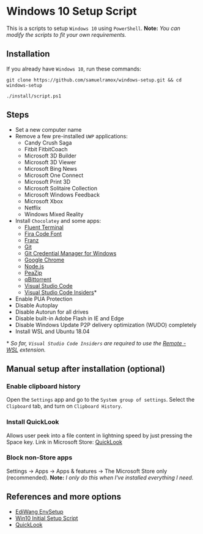 # Windows 10 Setup Script

This is a scripts to setup `Windows 10` using `PowerShell`.
**Note:** _You can modify the scripts to fit your own requirements._

## Installation

If you already have `Windows 10`, run these commands:

```
git clone https://github.com/samuelramox/windows-setup.git && cd windows-setup

./install/script.ps1
```

## Steps

- Set a new computer name
- Remove a few pre-installed `UWP` applications:
  - Candy Crush Saga
  - Fitbit FitbitCoach
  - Microsoft 3D Builder
  - Microsoft 3D Viewer
  - Microsoft Bing News
  - Microsoft One Connect
  - Microsoft Print 3D
  - Microsoft Solitaire Collection
  - Microsoft Windows Feedback
  - Microsoft Xbox
  - Netflix
  - Windows Mixed Reality
- Install `Chocolatey` and some apps:
  - [Fluent Terminal](https://github.com/felixse/FluentTerminal)
  - [Fira Code Font](https://github.com/tonsky/FiraCode)
  - [Franz](https://meetfranz.com/)
  - [Git](https://gitforwindows.org/)
  - [Git Credential Manager for Windows](https://github.com/Microsoft/Git-Credential-Manager-for-Windows)
  - [Google Chrome](https://www.google.com/chrome/)
  - [Node.js](https://nodejs.org/)
  - [PeaZip](http://www.peazip.org/)
  - [qBittorrent](https://www.qbittorrent.org/index.php)
  - [Visual Studio Code](https://chocolatey.org/packages/vscode)
  - [Visual Studio Code Insiders](https://code.visualstudio.com/insiders/)\*
- Enable PUA Protection
- Disable Autoplay
- Disable Autorun for all drives
- Disable built-in Adobe Flash in IE and Edge
- Disable Windows Update P2P delivery optimization (WUDO) completely
- Install WSL and Ubuntu 18.04

\* _So far, `Visual Studio Code Insiders` are required to use the [Remote - WSL](https://aka.ms/vscode-remote/download/wsl) extension._

## Manual setup after installation (optional)

### Enable clipboard history

Open the `Settings` app and go to the `System group of settings`. Select the `Clipboard` tab, and turn on `Clipboard History`.

### Install QuickLook

Allows user peek into a file content in lightning speed by just pressing the Space key.
Link in Microsoft Store: [QuickLook](https://www.microsoft.com/pt-br/p/quicklook/9nv4bs3l1h4s?ocid=badge&rtc=1&activetab=pivot:overviewtab)

### Block non-Store apps

Settings -> Apps -> Apps & features -> The Microsoft Store only (recommended).
**Note:** _I only do this when I've installed everything I need._

## References and more options

- [EdiWang EnvSetup](https://github.com/EdiWang/EnvSetup/)
- [Win10 Initial Setup Script](https://github.com/Disassembler0/Win10-Initial-Setup-Script)
- [QuickLook](https://pooi.moe/QuickLook/)
